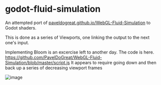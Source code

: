 # godot-fluid-simulation

An attempted port of [paveldogreat.github.io/WebGL-Fluid-Simulation](https://paveldogreat.github.io/WebGL-Fluid-Simulation/) to Godot shaders.

This is done as a series of Viewports, one linking the output to the next one's input.

Implementing Bloom is an excercise left to another day.  The code is here.  
https://github.com/PavelDoGreat/WebGL-Fluid-Simulation/blob/master/script.js
It appears to require going down and then back up a series of decreasing viewport frames

![image](https://github.com/user-attachments/assets/698a1a6c-1570-4af3-bce0-5b25e21fb3a6)
